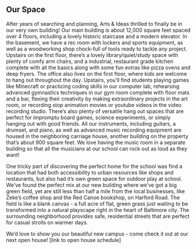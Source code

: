 Our Space
---

After years of searching and planning, Arts & Ideas thrilled to finally be in
our very own building! Our main building is about 12,000 square feet spaced
over 4 floors, including a lovely historic staircase and a modern elevator. In
the basement, we have a rec room with lockers and sports equipment, as well as
a woodworking shop chock-full of tools ready to tackle any project. Upstairs
on the first floor, there’s a lovely library/quiet/study space with plenty of
comfy arm chairs, and a industrial, restaurant grade kitchen complete with all
the basics along with some fun extras like pizza ovens and deep fryers. The
office also lives on the first floor, where kids are welcome to hang out
throughout the day. Upstairs, you’ll find students playing games like
Minecraft or practicing coding skills in our computer lab, rehearsing advanced
gymnastics techniques in our gym room complete with floor mats and a bar,
flexing their creativity by making extraordinary projects in the art room, or
recording stop animation movies or youtube videos in the video recording
studio. There’s also plenty of versatile hang out spaces that are perfect for
impromptu board games, science experiments, or simply hanging out with good
friends. All our instruments, including guitars, a drumset, and piano, as well
as advanced music recording equipment are housed in the neighboring carriage
house, another building on the property that’s about 900 square feet. We love
having the music room in a separate building so that all the musicians at our
school can rock out as loud as they want!

One tricky part of discovering the perfect home for the school was find a
location that had both accessibility to urban resources like shops and
restaurants, but also had it’s own green space for outdoor play at school.
We’ve found the perfect mix at our new building where we’ve got a big green
field, yet are still less than half a mile from the local businesses, like
Zeke’s coffee shop and the Red Canoe bookshop, on Harford Road. The field is
like a blank canvas - a full acre of flat, green grass just waiting to be
transformed into a natural playscape right in the heart of Baltimore city. The
surrounding neighborhood provides safe, residential streets that are perfect
for casual strolls on warmer days.

We’d love to show you our beautiful new campus - come check it out at our next
open house! [link to open house schedule]


